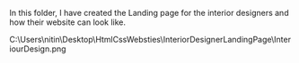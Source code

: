 In this folder, I have created the Landing page for the interior designers and how their website can look like.

C:\Users\nitin\Desktop\HtmlCssWebsties\InteriorDesignerLandingPage\InteriourDesign.png
